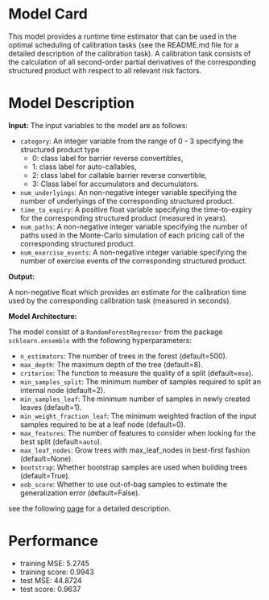 # Model Card

This model provides a runtime time estimator that can be used in the optimal scheduling of calibration tasks (see the
README.md file for a detailed description of the calibration task). A calibration task consists of the calculation of
all second-order partial derivatives of the corresponding structured product with respect to all relevant risk factors.

# Model Description
**Input:** The input variables to the model are as follows:

* `category`: An integer variable from the range of 0 - 3 specifying the structured product type
  * 0: class label for barrier reverse convertibles,
  * 1: class label for auto-callables,
  * 2: class label for callable barrier reverse convertible,
  * 3: Class label for accumulators and decumulators.
* `num_underlyings`: An non-negative integer variable specifying the number of underlyings of the corresponding
  structured product.
* `time_to_expiry`: A positive float variable specifying the time-to-expiry for the corresponding structured
   product (measured in years). 
* `num_paths`: A non-negative integer variable specifying the number of paths used in the Monte-Carlo simulation
   of each pricing call of the corresponding structured product. 
* `num_exercise_events`: A non-negative integer variable specifying the number of exercise events of the corresponding
  structured product. 

**Output:**

A non-negative float which provides an estimate for the calibration time used by the corresponding calibration task
(measured in seconds).

**Model Architecture:**

The model consist of a `RandomForestRegressor` from the package `scklearn.ensemble` with the following hyperparameters:

* `n_estimators`: The number of trees in the forest (default=500).
* `max_depth`: The maximum depth of the tree (default=8).
* `criterion`: The function to measure the quality of a split (default=`mse`).
* `min_samples_split`: The minimum number of samples required to split an internal node (default=2).
* `min_samples_leaf`: The minimum number of samples in newly created leaves (default=1).
* `min_weight_fraction_leaf`: The minimum weighted fraction of the input samples required to be at a leaf node (default=0).
* `max_features`: The number of features to consider when looking for the best split (default=`auto`).
* `max_leaf_nodes`: Grow trees with max_leaf_nodes in best-first fashion (default=None).
* `bootstrap`: Whether bootstrap samples are used when building trees (default=True).
* `oob_score`: Whether to use out-of-bag samples to estimate the generalization error (default=False).

see the following [page](https://scikit-learn.org/0.16/modules/generated/sklearn.ensemble.RandomForestRegressor.html#sklearn-ensemble-randomforestregressor)
for a detailed description.

# Performance

* training MSE: 5.2745
* training score: 0.9943
* test MSE: 44.8724
* test score: 0.9637
